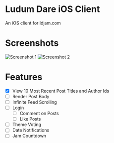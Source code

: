 # Ludum Dare iOS Client

An iOS client for ldjam.com

# Screenshots

![Screenshot 1](http://brodyeller.com/images/ld_ios_screenshot_01.png)
![Screenshot 2](http://brodyeller.com/images/ld_ios_screenshot_02.png)

# Features

- [X] View 10 Most Recent Post Titles and Author Ids
- [ ] Render Post Body
- [ ] Infinite Feed Scrolling
- [ ] Login
  - [ ] Comment on Posts
  - [ ] Like Posts 
- [ ] Theme Voting
- [ ] Date Notifications
- [ ] Jam Countdown
